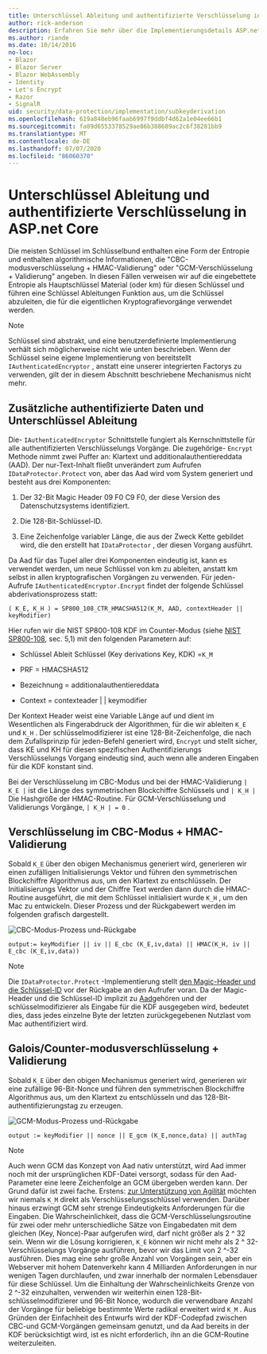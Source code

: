 ```yaml
---
title: Unterschlüssel Ableitung und authentifizierte Verschlüsselung in ASP.net Core
author: rick-anderson
description: Erfahren Sie mehr über die Implementierungsdetails ASP.net Core Unterschlüssel Ableitung von Datenschutz und authentifizierte Verschlüsselung.
ms.author: riande
ms.date: 10/14/2016
no-loc:
- Blazor
- Blazor Server
- Blazor WebAssembly
- Identity
- Let's Encrypt
- Razor
- SignalR
uid: security/data-protection/implementation/subkeyderivation
ms.openlocfilehash: 619a848eb96faab6997f9ddbf4d62a1e04ee66b1
ms.sourcegitcommit: fa89d6553378529ae86b388689ac2c6f38281bb9
ms.translationtype: MT
ms.contentlocale: de-DE
ms.lasthandoff: 07/07/2020
ms.locfileid: "86060370"
---
```

# <a name="subkey-derivation-and-authenticated-encryption-in-aspnet-core"></a>Unterschlüssel Ableitung und authentifizierte Verschlüsselung in ASP.net Core

<a name="data-protection-implementation-subkey-derivation"></a>

Die meisten Schlüssel im Schlüsselbund enthalten eine Form der Entropie und enthalten algorithmische Informationen, die "CBC-modusverschlüsselung + HMAC-Validierung" oder "GCM-Verschlüsselung + Validierung" angeben. In diesen Fällen verweisen wir auf die eingebettete Entropie als Hauptschlüssel Material (oder km) für diesen Schlüssel und führen eine Schlüssel Ableitungen Funktion aus, um die Schlüssel abzuleiten, die für die eigentlichen Kryptografievorgänge verwendet werden.

> [!NOTE]
> Schlüssel sind abstrakt, und eine benutzerdefinierte Implementierung verhält sich möglicherweise nicht wie unten beschrieben. Wenn der Schlüssel seine eigene Implementierung von bereitstellt `IAuthenticatedEncryptor` , anstatt eine unserer integrierten Factorys zu verwenden, gilt der in diesem Abschnitt beschriebene Mechanismus nicht mehr.

<a name="data-protection-implementation-subkey-derivation-aad"></a>

## <a name="additional-authenticated-data-and-subkey-derivation"></a>Zusätzliche authentifizierte Daten und Unterschlüssel Ableitung

Die- `IAuthenticatedEncryptor` Schnittstelle fungiert als Kernschnittstelle für alle authentifizierten Verschlüsselungs Vorgänge. Die zugehörige- `Encrypt` Methode nimmt zwei Puffer an: Klartext und additionalauthentiereddata (AAD). Der nur-Text-Inhalt fließt unverändert zum Aufrufen `IDataProtector.Protect` von, aber das Aad wird vom System generiert und besteht aus drei Komponenten:

1. Der 32-Bit Magic Header 09 F0 C9 F0, der diese Version des Datenschutzsystems identifiziert.

2. Die 128-Bit-Schlüssel-ID.

3. Eine Zeichenfolge variabler Länge, die aus der Zweck Kette gebildet wird, die den erstellt hat `IDataProtector` , der diesen Vorgang ausführt.

Da Aad für das Tupel aller drei Komponenten eindeutig ist, kann es verwendet werden, um neue Schlüssel von km zu ableiten, anstatt km selbst in allen kryptografischen Vorgängen zu verwenden. Für jeden-Aufrufe `IAuthenticatedEncryptor.Encrypt` findet der folgende Schlüssel abderivationsprozess statt:

`( K_E, K_H ) = SP800_108_CTR_HMACSHA512(K_M, AAD, contextHeader || keyModifier)`

Hier rufen wir die NIST SP800-108 KDF im Counter-Modus (siehe [NIST SP800-108](https://nvlpubs.nist.gov/nistpubs/Legacy/SP/nistspecialpublication800-108.pdf), sec. 5,1) mit den folgenden Parametern auf:

* Schlüssel Ableit Schlüssel (Key derivations Key, KDK) =`K_M`

* PRF = HMACSHA512

* Bezeichnung = additionalauthentiereddata

* Context = contexteader | | keymodifier

Der Kontext Header weist eine Variable Länge auf und dient im Wesentlichen als Fingerabdruck der Algorithmen, für die wir ableiten `K_E` und `K_H` . Der schlüsselmodifizierer ist eine 128-Bit-Zeichenfolge, die nach dem Zufallsprinzip für jeden-Befehl generiert wird, `Encrypt` und stellt sicher, dass KE und KH für diesen spezifischen Authentifizierungs Verschlüsselungs Vorgang eindeutig sind, auch wenn alle anderen Eingaben für die KDF konstant sind.

Bei der Verschlüsselung im CBC-Modus und bei der HMAC-Validierung `| K_E |` ist die Länge des symmetrischen Blockchiffre Schlüssels und `| K_H |` Die Hashgröße der HMAC-Routine. Für GCM-Verschlüsselung und Validierungs Vorgänge, `| K_H | = 0` .

## <a name="cbc-mode-encryption--hmac-validation"></a>Verschlüsselung im CBC-Modus + HMAC-Validierung

Sobald `K_E` über den obigen Mechanismus generiert wird, generieren wir einen zufälligen Initialisierungs Vektor und führen den symmetrischen Blockchiffre Algorithmus aus, um den Klartext zu entschlüsseln. Der Initialisierungs Vektor und der Chiffre Text werden dann durch die HMAC-Routine ausgeführt, die mit dem Schlüssel initialisiert wurde `K_H` , um den Mac zu entwickeln. Dieser Prozess und der Rückgabewert werden im folgenden grafisch dargestellt.

![CBC-Modus-Prozess und-Rückgabe](subkeyderivation/_static/cbcprocess.png)

`output:= keyModifier || iv || E_cbc (K_E,iv,data) || HMAC(K_H, iv || E_cbc (K_E,iv,data))`

> [!NOTE]
> Die `IDataProtector.Protect` -Implementierung stellt [den Magic-Header und die Schlüssel-ID](xref:security/data-protection/implementation/authenticated-encryption-details) vor der Rückgabe an den Aufrufer voran. Da der Magic-Header und die Schlüssel-ID implizit zu [Aad](xref:security/data-protection/implementation/subkeyderivation#data-protection-implementation-subkey-derivation-aad)gehören und der schlüsselmodifizierer als Eingabe für die KDF ausgegeben wird, bedeutet dies, dass jedes einzelne Byte der letzten zurückgegebenen Nutzlast vom Mac authentifiziert wird.

## <a name="galoiscounter-mode-encryption--validation"></a>Galois/Counter-modusverschlüsselung + Validierung

Sobald `K_E` über den obigen Mechanismus generiert wird, generieren wir eine zufällige 96-Bit-Nonce und führen den symmetrischen Blockchiffre Algorithmus aus, um den Klartext zu entschlüsseln und das 128-Bit-authentifizierungstag zu erzeugen.

![GCM-Modus-Prozess und-Rückgabe](subkeyderivation/_static/galoisprocess.png)

`output := keyModifier || nonce || E_gcm (K_E,nonce,data) || authTag`

> [!NOTE]
> Auch wenn GCM das Konzept von Aad nativ unterstützt, wird Aad immer noch mit der ursprünglichen KDF-Datei versorgt, sodass für den Aad-Parameter eine leere Zeichenfolge an GCM übergeben werden kann. Der Grund dafür ist zwei fache. Erstens: [zur Unterstützung von Agilität](xref:security/data-protection/implementation/context-headers#data-protection-implementation-context-headers) möchten wir niemals `K_M` direkt als Verschlüsselungsschlüssel verwenden. Darüber hinaus erzwingt GCM sehr strenge Eindeutigkeits Anforderungen für die Eingaben. Die Wahrscheinlichkeit, dass die GCM-Verschlüsselungsroutine für zwei oder mehr unterschiedliche Sätze von Eingabedaten mit dem gleichen (Key, Nonce)-Paar aufgerufen wird, darf nicht größer als 2 ^ 32 sein. Wenn wir die Lösung korrigieren, `K_E` können wir nicht mehr als 2 ^ 32-Verschlüsselungs Vorgänge ausführen, bevor wir das Limit von 2 ^-32 ausführen. Dies mag eine sehr große Anzahl von Vorgängen sein, aber ein Webserver mit hohem Datenverkehr kann 4 Milliarden Anforderungen in nur wenigen Tagen durchlaufen, und zwar innerhalb der normalen Lebensdauer für diese Schlüssel. Um die Einhaltung der Wahrscheinlichkeits Grenze von 2 ^-32 einzuhalten, verwenden wir weiterhin einen 128-Bit-schlüsselmodifizierer und 96-Bit Nonce, wodurch die verwendbare Anzahl der Vorgänge für beliebige bestimmte Werte radikal erweitert wird `K_M` . Aus Gründen der Einfachheit des Entwurfs wird der KDF-Codepfad zwischen CBC-und GCM-Vorgängen gemeinsam genutzt, und da Aad bereits in der KDF berücksichtigt wird, ist es nicht erforderlich, ihn an die GCM-Routine weiterzuleiten.
